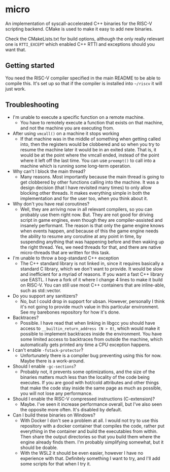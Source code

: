 # micro

An implementation of syscall-accelerated C++ binaries for the RISC-V scripting backend. CMake is used to make it easy to add new binaries.

Check the CMakeLists.txt for build options, although the only really relevant one is `RTTI_EXCEPT` which enabled C++ RTTI and exceptions should you want that.

## Getting started

You need the RISC-V compiler specified in the main README to be able to compile this. It's set up so that if the compiler is installed into `~/riscv` it will just work.

## Troubleshooting

- I'm unable to execute a specific function on a remote machine.
	- You have to remotely execute a function that exists on that machine, and not the machine you are executing from.
- After using `vmcall()` on a machine it stops working
	- If that machine was in the middle of something when getting called into, then the registers would be clobbered and so when you try to resume the machine later it would be in an exited state. That is, it would be at the point where the vmcall ended, instead of the point where it left off the last time. You can use `preempt()` to call into a machine which is running some long-term operation.
- Why can't I block the main thread?
	- Many reasons. Most importantly because the main thread is going to get clobbered by other functions calling into the machine. It was a design decision (that I have revisited many times) to only allow blocking other threads. It makes everything simple in both the implementation and for the user too, when you think about it.
- Why don't you have real coroutines?
	- Well, they are arriving now in all relevant compilers, so you can probably use them right now. But. They are not good for driving script in game engines, even though they are compiler-assisted and insanely performant. The reason is that only the game engine knows when events happen, and because of this the game engine needs the ability to resume any coroutine at any point in time, by suspending anything that was happening before and then waking up the right thread. Yes, we need threads for that, and there are native micro-threads that are written for this task.
- I'm unable to throw a bog-standard C++ exception
	- The C++ standard library is not linked in, since it requires basically a standard C library, which we don't want to provide. It would be slow and inefficient for a myriad of reasons. If you want a fast C++ library use EASTL. I have a fork of it where I change 4 lines to make it build on RISC-V. You can still use most C++ containers that are inline-able, such as std::vector.
- Do you support any sanitizers?
	- No, but I could drop in support for ubsan. However, personally I think it's not going to provide much value in this particular environment. See my barebones repository for how it's done.
- Backtraces?
	- Possible. I have read that when linking in libgcc you should have access to `__builtin_return_address (N > 0)`, which would make it possible to implement backtraces inside the environment. You have some limited access to backtraces from outside the machine, which automatically gets printed any time a CPU exception happens.
- I can't enable `-fstack-protector`?
	- Unfortunately there is a compiler bug preventing using this for now. Maybe there is a work-around.
- Should I enable `-gc-sections`?
	- Probably not, it prevents some optimizations, and the size of the binaries matters much less than the locality of the code being executes. If you are good with hot/cold attributes and other things that make the code stay inside the same page as much as possible, you will not lose any performance.
- Should I enable the RISC-V compressed instructions (C-extension)?
	- Maybe. I've seen it increase performance overall, but I've also seen the opposite more often. It's disabled by default.
- Can I build these binaries on Windows?
	- With Docker I don't see a problem at all. I would not try to use this repository with a docker container that compiles the code, rather put everything in the container and build the executables from within. Then share the output directories so that you build them where the engine already finds them. I'm probably simplifying somewhat, but it should be doable.
	- With the WSL2 it should be even easier, however I have no experience with that. Definitely something I want to try, and I'll add some scripts for that when I try it.


